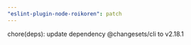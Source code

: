 ```yaml
---
"eslint-plugin-node-roikoren": patch
---
```


chore(deps): update dependency @changesets/cli to v2.18.1
